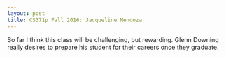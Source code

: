```yaml
---
layout: post
title: CS371p Fall 2016: Jacqueline Mendoza
---
```

So far I think this class will be challenging, but rewarding. Glenn Downing really desires to prepare his student for their careers once they graduate.

